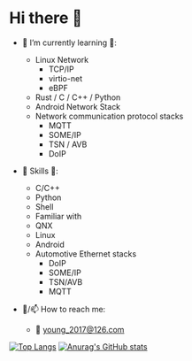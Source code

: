 # Hi there 👋

- 🌱 I’m currently learning 🌱:
  - Linux Network
    - TCP/IP
    - virtio-net
    - eBPF
  - Rust / C / C++ / Python
  - Android Network Stack
  - Network communication protocol stacks
    - MQTT
    - SOME/IP
    - TSN / AVB
    - DoIP

- 👷 Skills 🏢:
  - C/C++
  - Python
  - Shell
  -  Familiar with
    - QNX
    - Linux
    - Android
  - Automotive Ethernet stacks
    - DoIP
    - SOME/IP
    - TSN/AVB
    - MQTT
  
- 💬/📫 How to reach me:
  - 📧 young_2017@126.com


[![Top Langs](https://github-readme-stats.vercel.app/api/top-langs/?username=Sphinxes0o0&layout=compact)](https://github.com/anuraghazra/github-readme-stats)
[![Anurag's GitHub stats](https://github-readme-stats.vercel.app/api?username=Sphinxes0o0&layout=compact)](https://github.com/anuraghazra/github-readme-stats)

